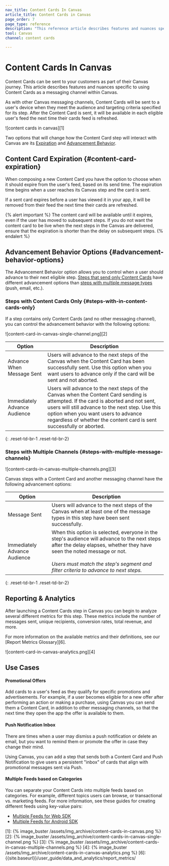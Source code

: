 ```yaml
---
nav_title: Content Cards In Canvas
article_title: Content Cards in Canvas
page_order: 7
page_type: reference
description: "This reference article describes features and nuances specific to using Content Cards as a messaging channel within Canvas."
tool: Canvas
channel: content cards

---
```


# Content Cards In Canvas

Content Cards can be sent to your customers as part of their Canvas journey. This article describes features and nuances specific to using Content Cards as a messaging channel within Canvas.

As with other Canvas messaging channels, Content Cards will be sent to a user's device when they meet the audience and targeting criteria specified for its step. After the Content Card is sent, it will be available in each eligible user's feed the next time their cards feed is refreshed.

![content cards in canvas][1]

Two options that will change how the Content Card step will interact with Canvas are its [Expiration](#content-card-expiration) and [Advancement Behavior](#advancement-behavior-options).

## Content Card Expiration {#content-card-expiration}
When composing a new Content Card you have the option to choose when it should expire from the user's feed, based on its send time. The expiration time begins when a user reaches its Canvas step and the card is sent.

If a sent card expires before a user has viewed it in your app, it will be removed from their feed the next time their cards are refreshed.


{% alert important %}
 The content card will be available until it expires, even if the user has moved to subsequent steps. If you do not want the content card to be live when the next steps in the Canvas are delivered, ensure that the expiration is shorter than the delay on subsequent steps.
{% endalert %}

## Advancement Behavior Options {#advancement-behavior-options}

The Advancement Behavior option allows you to control when a user should advance to their next eligible step. [Steps that send only Content Cards](#steps-with-in-content-cards-only) have different advancement options than [steps with multiple message types](#steps-with-multiple-message-channels) (push, email, etc.).

### Steps with Content Cards Only {#steps-with-in-content-cards-only}

If a step contains only Content Cards (and no other messaging channel), you can control the advancement behavior with the following options:

![content-card-in-canvas-single-channel.png][2]

| Option | Description |
|---|---|
| Advance When Message Sent | Users will advance to the next steps of the Canvas when the Content Card has been successfully sent. Use this option when you want users to advance only if the card will be sent and not aborted. |
| Immediately Advance Audience | Users will advance to the next steps of the Canvas when the Content Card sending is attempted. If the card is aborted and not sent, users will still advance to the next step. Use this option when you want users to advance regardless of whether the content card is sent successfully or aborted. |
{: .reset-td-br-1 .reset-td-br-2}



### Steps with Multiple Channels {#steps-with-multiple-message-channels}

![content-cards-in-canvas-multiple-channels.png][3]

Canvas steps with a Content Card and another messaging channel have the following advancement options:

| Option | Description |
|---|---|
| Message Sent | Users will advance to the next steps of the Canvas when at least one of the message types in this step have been sent successfully.|
| Immediately Advance Audience | When this option is selected, everyone in the step's audience will advance to the next steps after the delay elapses, whether they have seen the noted message or not.  <br> <br> _Users must match the step's segment and filter criteria to advance to next steps._ |
{: .reset-td-br-1 .reset-td-br-2}

## Reporting & Analytics

After launching a Content Cards step in Canvas you can begin to analyze several different metrics for this step. 
These metrics include the number of messages sent, unique recipients, conversion rates, total revenue, and more.



For more information on the available metrics and their definitions, see our [Report Metrics Glossary][6].

![content-card-in-canvas-analytics.png][4]

## Use Cases

#### Promotional Offers

Add cards to a user's feed as they qualify for specific promotions and advertisements. For example, if a user becomes eligible for a new offer after performing an action or making a purchase, using Canvas you can send them a Content Card, in addition to other messaging channels, so that the next time they open the app the offer is available to them.

#### Push Notification Inbox

There are times when a user may dismiss a push notification or delete an email, but you want to remind them or promote the offer in case they change their mind.

Using Canvas, you can add a step that sends both a Content Card and Push Notification to give users a persistent "inbox" of cards that align with promotional messages sent via Push. 

#### Multiple Feeds based on Categories

You can separate your Content Cards into multiple feeds based on categories. For example, different topics users can browse, or transactional vs. marketing feeds. For more information, see these guides for creating different feeds using key-value pairs:

* [Multiple Feeds for Web SDK]({{site.baseurl}}/developer_guide/platform_integration_guides/web/content_cards/multiple_feeds/)
* [Multiple Feeds for Android SDK]({{site.baseurl}}/developer_guide/platform_integration_guides/android/content_cards/multiple_feeds/)

[1]: {% image_buster /assets/img_archive/content-cards-in-canvas.png %}
[2]: {% image_buster /assets/img_archive/content-cards-in-canvas-single-channel.png %}
[3]: {% image_buster /assets/img_archive/content-cards-in-canvas-multiple-channels.png %}
[4]: {% image_buster /assets/img_archive/content-cards-in-canvas-analytics.png %}
[6]: {{site.baseurl}}/user_guide/data_and_analytics/report_metrics/
